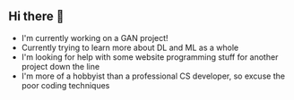 ## Hi there 👋
- I'm currently working on a GAN project!
- Currently trying to learn more about DL and ML as a whole
- I'm looking for help with some website programming stuff for another project down the line
- I'm more of a hobbyist than a professional CS developer, so excuse the poor coding techniques
<!--
**LegitimatelyBatman/LegitimatelyBatman** is a ✨ _special_ ✨ repository because its `README.md` (this file) appears on your GitHub profile.

Here are some ideas to get you started:

- 🔭 I’m currently working on ...
- 🌱 I’m currently learning ...
- 👯 I’m looking to collaborate on ...
- 🤔 I’m looking for help with ...
- 💬 Ask me about ...
- 📫 How to reach me: ...
- 😄 Pronouns: ...
- ⚡ Fun fact: ...
-->
